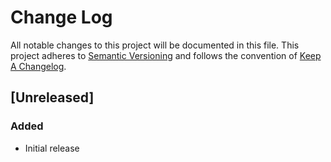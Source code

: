 # Change Log
All notable changes to this project will be documented in this file.
This project adheres to [Semantic Versioning](http://semver.org/) and
follows the convention of [Keep A Changelog](http://keepachangelog.com/).


## [Unreleased]

### Added
- Initial release
